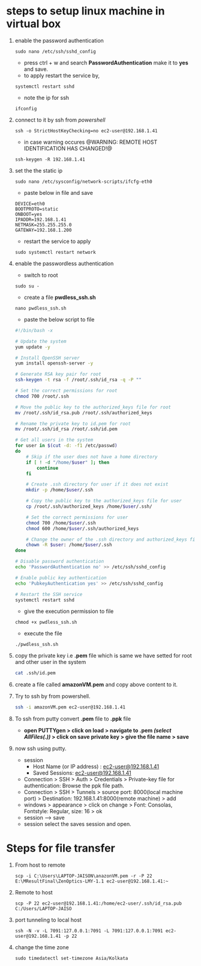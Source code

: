 # steps to setup linux machine in virtual box
1. enable the password authentication
   ```
   sudo nano /etc/ssh/sshd_config
   ```
   * press ctrl + w and search **PasswordAuthentication** make it to **yes** and save.
   * to apply restart the service by, 
   ```
   systemctl restart sshd
   ```
   * note the ip for ssh
   ```
   ifconfig
   ```
2. connect to it by ssh from *powershell*
   ```
   ssh -o StrictHostKeyChecking=no ec2-user@192.168.1.41
   ```
   * in case warning occures @WARNING: REMOTE HOST IDENTIFICATION HAS CHANGED!@
   ```
   ssh-keygen -R 192.168.1.41
   ```
3. set the the static ip
   ```
   sudo nano /etc/sysconfig/network-scripts/ifcfg-eth0
   ```
   * paste below in file and save
   ```
   DEVICE=eth0
   BOOTPROTO=static
   ONBOOT=yes
   IPADDR=192.168.1.41
   NETMASK=255.255.255.0
   GATEWAY=192.168.1.200
   ```
   * restart the service to apply
   ```
   sudo systemctl restart network
   ```
4. enable the passwordless authentication
   * switch to root
   ```
   sudo su -
   ```
   * create a file **pwdless_ssh.sh**
   ```
   nano pwdless_ssh.sh
   ```
   * paste the below script to file
   ```sh
   #!/bin/bash -x

   # Update the system
   yum update -y

   # Install OpenSSH server
   yum install openssh-server -y

   # Generate RSA key pair for root
   ssh-keygen -t rsa -f /root/.ssh/id_rsa -q -P ""

   # Set the correct permissions for root
   chmod 700 /root/.ssh

   # Move the public key to the authorized_keys file for root
   mv /root/.ssh/id_rsa.pub /root/.ssh/authorized_keys

   # Rename the private key to id.pem for root
   mv /root/.ssh/id_rsa /root/.ssh/id.pem

   # Get all users in the system
   for user in $(cut -d: -f1 /etc/passwd)
   do
       # Skip if the user does not have a home directory
       if [ ! -d "/home/$user" ]; then
           continue
       fi

       # Create .ssh directory for user if it does not exist
       mkdir -p /home/$user/.ssh

       # Copy the public key to the authorized_keys file for user
       cp /root/.ssh/authorized_keys /home/$user/.ssh/

       # Set the correct permissions for user
       chmod 700 /home/$user/.ssh
       chmod 600 /home/$user/.ssh/authorized_keys

       # Change the owner of the .ssh directory and authorized_keys file to the user
       chown -R $user: /home/$user/.ssh
   done

   # Disable password authentication
   echo 'PasswordAuthentication no' >> /etc/ssh/sshd_config

   # Enable public key authentication
   echo 'PubkeyAuthentication yes' >> /etc/ssh/sshd_config

   # Restart the SSH service
   systemctl restart sshd
   
   ```
   * give the execution permission to file
   ```
   chmod +x pwdless_ssh.sh
   ```
   * execute the file
   ```
   ./pwdless_ssh.sh
   ```
   
5. copy the private key i.e **.pem** file which is same we have setted for root and other user in the system
   ```sh
   cat .ssh/id.pem
   ```
6. create a file called **amazonVM.pem** and copy above content to it.
7. Try to ssh by from powershell.
   ```sh
   ssh -i amazonVM.pem ec2-user@192.168.1.41
   ```
8. To ssh from putty convert **.pem** file to **.ppk** file 
   * **open PUTTYgen > click on load > navigate to .pem *(select AllFiles(*.*))* > click on save private key > give the file name > save**
9. now ssh using putty.
    * session
      * Host Name (or IP address) : ec2-user@192.168.1.41
      * Saved Sessions: ec2-user@192.168.1.41
    * Connection > SSH > Auth > Credentials > Private-key file for authentication: Browse the ppk file path.
    * Connection > SSH > Tunnels > source port: 8000(local machine port) > Destination: 192.168.1.41:8000(remote machine) > add
    * windows > appearance > click on change > Font: Consolas, Fontstyle: Regular, size: 16 > ok
    * session --> save
    * session select the saves session and open.

# Steps for file transfer

1. From host to remote
   ```
   scp -i C:\Users\LAPTOP-JAISON\anazonVM.pem -r -P 22 E:\MResultFinal\ZenOptics-LMY-1.1 ec2-user@192.168.1.41:~
   ```
2. Remote to host
   ```
   scp -P 22 ec2-user@192.168.1.41:/home/ec2-user/.ssh/id_rsa.pub C:/Users/LAPTOP-JAISO
   ```
3. port tunneling to local host
   ```
   ssh -N -v -L 7091:127.0.0.1:7091 -L 7091:127.0.0.1:7091 ec2-user@192.168.1.41 -p 22
   ```
4. change the time zone
   ```
   sudo timedatectl set-timezone Asia/Kolkata
   ```

   
